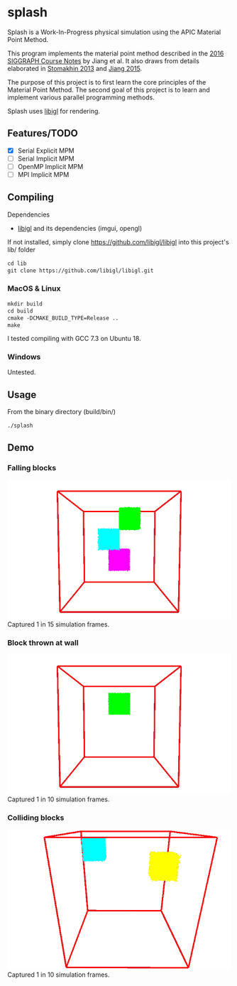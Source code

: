 # splash
Splash is a Work-In-Progress physical simulation using the APIC Material Point Method. 

This program implements the material point method described in the [2016 SIGGRAPH Course Notes](https://www.seas.upenn.edu/~cffjiang/research/mpmcourse/mpmcourse.pdf) by Jiang  et al.
It also draws from details elaborated in [Stomakhin 2013](http://alexey.stomakhin.com/research/snow.html) and [Jiang 2015](https://www.seas.upenn.edu/~cffjiang/research/apic/paper.pdf).

The purpose of this project is to first learn the core principles of the Material Point Method. 
The second goal of this project is to learn and implement various parallel programming methods. 

Splash uses [libigl](https://libigl.github.io/) for rendering.

## Features/TODO
* [x] Serial Explicit MPM
* [ ] Serial Implicit MPM
* [ ] OpenMP Implicit MPM
* [ ] MPI Implicit MPM

## Compiling
Dependencies
- [libigl](https://libigl.github.io/) and its dependencies (imgui, opengl)

If not installed, simply clone https://github.com/libigl/libigl into this project's lib/ folder
```
cd lib
git clone https://github.com/libigl/libigl.git
```

### MacOS & Linux
```
mkdir build
cd build
cmake -DCMAKE_BUILD_TYPE=Release ..
make
```
I tested compiling with GCC 7.3 on Ubuntu 18.

### Windows
Untested. 

## Usage
From the binary directory (build/bin/)
```
./splash
```

## Demo

### Falling blocks
![](image/fall.gif)
Captured 1 in 15 simulation frames.

### Block thrown at wall
![](image/wall.gif)
Captured 1 in 10 simulation frames.

### Colliding blocks
![](image/collide.gif)
Captured 1 in 10 simulation frames.
